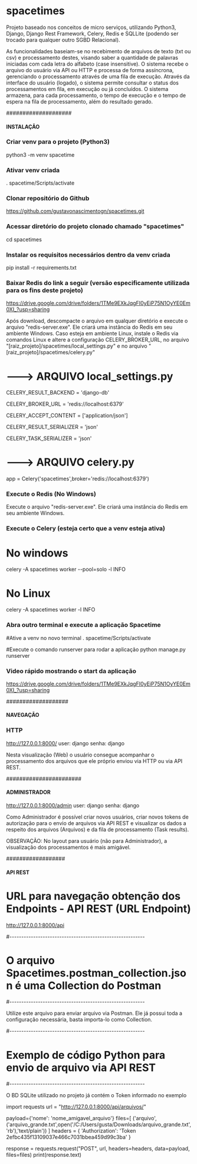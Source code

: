 # spacetimes
Projeto baseado nos conceitos de micro serviços, utilizando Python3, Django, Django Rest Framework, Celery, Redis e SQLLite (podendo ser trocado para qualquer outro SGBD Relacional).

As funcionalidades baseiam-se no recebimento de arquivos de texto (txt ou csv) e processamento destes, visando saber a quantidade de palavras iniciadas com cada letra do alfabeto (case insensitive). 
O sistema recebe o arquivo do usuário via API ou HTTP e processa de forma assíncrona, gerenciando o processamento através de uma fila de execução. Através da interface do usuário (logado), o sistema permite consultar o status dos processamentos em fila, em execução ou já concluídos. 
O sistema armazena, para cada processamento, o tempo de execução e o tempo de espera na fila de processamento, além do resultado gerado.

####################
#### INSTALAÇÃO ####

### Criar venv para o projeto (Python3)
python3 -m venv spacetime

### Ativar venv criada
. spacetime/Scripts/activate 


### Clonar repositório do Github
https://github.com/gustavonascimentogn/spacetimes.git

### Acessar diretório do projeto clonado chamado "spacetimes"
cd spacetimes


### Instalar os requisitos necessários dentro da venv criada
pip install -r requirements.txt


### Baixar Redis do link a seguir (versão especificamente utilizada para os fins deste projeto)
https://drive.google.com/drive/folders/1TMe9EXkJqgFI0yEiP75N1OyYE0Em0XI_?usp=sharing

Após download, descompacte o arquivo em qualquer diretório e execute o arquivo "redis-server.exe". Ele criará uma instância do Redis em seu ambiente Windows.
Caso esteja em ambiente Linux, instale o Redis via comandos Linux e altere a configuração CELERY_BROKER_URL, no arquivo "[raiz_projeto]/spacetimes/local_settings.py" e no arquivo "[raiz_projeto]/spacetimes/celery.py"


# ---> ARQUIVO local_settings.py


CELERY_RESULT_BACKEND = 'django-db'

CELERY_BROKER_URL = 'redis://localhost:6379' 

CELERY_ACCEPT_CONTENT = ['application/json']

CELERY_RESULT_SERIALIZER = 'json'

CELERY_TASK_SERIALIZER = 'json'


# ---> ARQUIVO celery.py

app = Celery('spacetimes',broker='redis://localhost:6379')


### Execute o Redis (No Windows)

Execute o arquivo "redis-server.exe". Ele criará uma instância do Redis em seu ambiente Windows.


### Execute o Celery (esteja certo que a venv esteja ativa)
# No windows

celery -A spacetimes worker --pool=solo -l INFO


# No Linux

celery -A spacetimes worker -l INFO


### Abra outro terminal e execute a aplicação Spacetime

#Ative a venv no novo terminal
. spacetime/Scripts/activate 

#Execute o comando runserver para rodar a aplicação
python manage.py runserver


### Video rápido mostrando o start da aplicação

https://drive.google.com/drive/folders/1TMe9EXkJqgFI0yEiP75N1OyYE0Em0XI_?usp=sharing


###################
#### NAVEGAÇÃO ####

### HTTP 

http://127.0.0.1:8000/
user: django
senha: django

Nesta visualização (Web) o usuário consegue acompanhar o processamento dos arquivos que ele próprio enviou via HTTP ou via API REST. 


#######################
#### ADMINISTRADOR ####

http://127.0.0.1:8000/admin
user: django
senha: django

Como Administrador é possível criar novos usuários, criar novos tokens de autorização para o envio de arquivos via API REST e visualizar os dados a respeito dos arquivos (Arquivos) e da fila de processamento (Task results).

OBSERVAÇÃO: No layout para usuário (não para Administrador), a visualização dos processamentos é mais amigável.


##################
#### API REST ####


# URL para navegação obtenção dos Endpoints - API REST (URL Endpoint)
http://127.0.0.1:8000/api




#---------------------------------------------------------
# O arquivo Spacetimes.postman_collection.json é uma Collection do Postman
#---------------------------------------------------------

Utilize este arquivo para enviar arquivo via Postman. Ele já possui toda a configuração necessária, basta importa-lo como Collection.




#---------------------------------------------------------
# Exemplo de código Python para envio de arquivo via API REST 
#---------------------------------------------------------

O BD SQLite utilizado no projeto já contém o Token informado no exemplo


import requests
url = "http://127.0.0.1:8000/api/arquivos/"

payload={'nome': 'nome_amigavel_arquivo'}
files=[
  ('arquivo',('arquivo_grande.txt',open('/C:/Users/gusta/Downloads/arquivo_grande.txt','rb'),'text/plain'))
]
headers = {
  'Authorization': 'Token 2efbc435f13109037e466c7031bbea459d99c3ba'
}

response = requests.request("POST", url, headers=headers, data=payload, files=files)
print(response.text)




